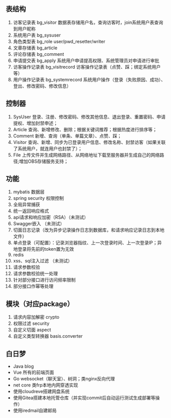 ## 表结构
1. 访客记录表 bg_visitor 数据表存储用户名，查询访客时，join系统用户表查询到用户昵称
1. 系统用户表 bg_sysuser
1. 角色类型表 bg_role user/pwd_resetter/writer
1. 文章存储表 bg_article
1. 评论存储表 bg_comment
1. 申请提交表 bg_apply 系统用户申请提高权限、系统管理员对申请进行审批
1. 访客操作记录表 bg_visitrecord 访客操作记录表（点赞、踩；绑定系统用户等）
1. 用户操作记录表 bg_systemrecord 系统用户操作（登录（失败原因、成功）、登出、修改密码、修改信息）

## 控制器
1. SysUser 登录、注册、修改密码、修改其他信息、退出登录、重置密码、申请提权、增加封禁申述；
1. Article 查询、新增修改、删除；根据关键词推荐；根据热度进行排序等；
1. Comment 新增、查询（单条、单篇文章）、点赞、踩；
1. Visitor 查询、新增、同步为已登录用户信息、修改名称、封禁访客（如果关联了系统用户，就连用户也封禁了）；
1. File 上传文件并生成网络路径、从网络地址下载至服务器并生成自己的网络路径;增加OBS存储服务支持；


## 功能
1. mybatis 数据层
1. spring security 权限控制
1. 全局异常捕获
1. 统一返回响应格式
1. api请求和响应加密（RSA）（未测试）
1. Swagger嵌入 （未测试）
1. 切面日志记录（改为异步记录操作日志到数据库，和请求响应记录日志到本地文件）
1. 单点登录（可配置）：记录浏览器指纹、上一次登录时间、上一次登录IP；异地登录将先前的token置为无效
1. redis
1. xss、sql注入过滤 （未测试）
1. 请求参数校验 
1. 请求参数校验统一处理 
1. 针对部分接口进行访问频率限制
1. 部分接口作幂等处理

## 模块（对应package） 
1. 请求内容加解密  crypto
1. 权限过滤 security
1. 自定义切面 aspect
1. 自定义类型转换器 basis.converter

## 白日梦
- Java blog
- Vue 所有的前端页面
- Go websocket（聊天室）、树洞；类nginx反向代理
- net core 类frp本地内网穿透实现
- 使用cloudreve搭建网盘系统
- 使用Gitea搭建本地托管仓库（并实现commit后自动运行测试生成部署等操作）
- 使用iredmail自建邮局
